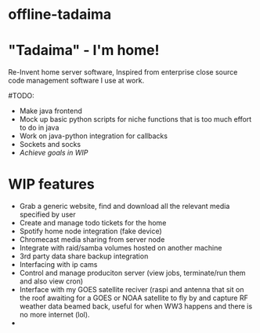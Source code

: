 # offline-tadaima
# "Tadaima" - I'm home!

Re-Invent home server software, Inspired from enterprise close source code management software I use at work.

#TODO:

- Make java frontend
- Mock up basic python scripts for niche functions that is too much effort to do in java
- Work on java-python integration for callbacks
- Sockets and socks
- *Achieve goals in WIP*

# WIP features
- Grab a generic website, find and download all the relevant media specified by user
- Create and manage todo tickets for the home
- Spotify home node integration (fake device) 
- Chromecast media sharing from server node
- Integrate with raid/samba volumes hosted on another machine
- 3rd party data share backup integration
- Interfacing with ip cams
- Control and manage produciton server (view jobs, terminate/run them and also view cron)
- Interface with my GOES satellite reciver (raspi and antenna that sit on the roof awaiting for a GOES or NOAA satellite to fly by and capture RF weather data beamed back, useful for when WW3 happens and there is no more internet (lol). 
- 
